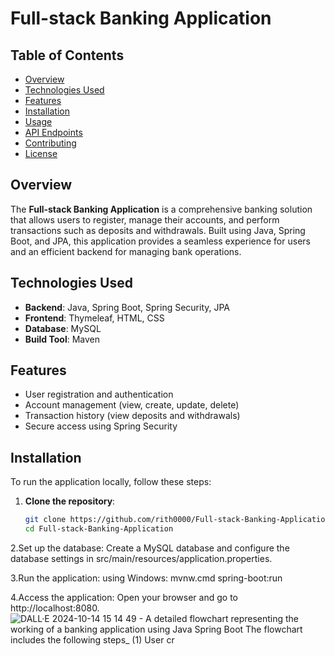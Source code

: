 # Full-stack Banking Application

## Table of Contents
- [Overview](#overview)
- [Technologies Used](#technologies-used)
- [Features](#features)
- [Installation](#installation)
- [Usage](#usage)
- [API Endpoints](#api-endpoints)
- [Contributing](#contributing)
- [License](#license)

## Overview
The **Full-stack Banking Application** is a comprehensive banking solution that allows users to register, manage their accounts, and perform transactions such as deposits and withdrawals. Built using Java, Spring Boot, and JPA, this application provides a seamless experience for users and an efficient backend for managing bank operations.

## Technologies Used
- **Backend**: Java, Spring Boot, Spring Security, JPA
- **Frontend**: Thymeleaf, HTML, CSS
- **Database**: MySQL
- **Build Tool**: Maven

## Features
- User registration and authentication
- Account management (view, create, update, delete)
- Transaction history (view deposits and withdrawals)
- Secure access using Spring Security

## Installation
To run the application locally, follow these steps:

1. **Clone the repository**:
   ```bash
   git clone https://github.com/rith0000/Full-stack-Banking-Application.git
   cd Full-stack-Banking-Application
2.Set up the database:
    Create a MySQL database and configure the database settings in src/main/resources/application.properties.

3.Run the application:
  using Windows:
    mvnw.cmd spring-boot:run


4.Access the application: Open your browser and go to http://localhost:8080.![DALL·E 2024-10-14 15 14 49 - A detailed flowchart representing the working of a banking application using Java Spring Boot  The flowchart includes the following steps_ (1) User cr](https://github.com/user-attachments/assets/ccaeebc1-aee9-494d-b6b9-460d2a13d122)
